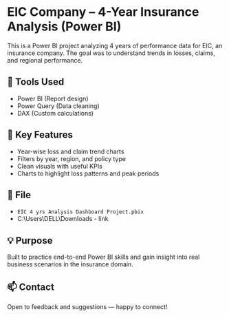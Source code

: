 # EIC Company – 4-Year Insurance Analysis (Power BI)

This is a Power BI project analyzing 4 years of performance data for EIC, an insurance company. The goal was to understand trends in losses, claims, and regional performance.

## 🔧 Tools Used
- Power BI (Report design)
- Power Query (Data cleaning)
- DAX (Custom calculations)

## 📌 Key Features
- Year-wise loss and claim trend charts
- Filters by year, region, and policy type
- Clean visuals with useful KPIs
- Charts to highlight loss patterns and peak periods

## 📁 File
- `EIC 4 yrs Analysis Dashboard Project.pbix`
- C:\Users\DELL\Downloads - link

## 💡 Purpose
Built to practice end-to-end Power BI skills and gain insight into real business scenarios in the insurance domain.

## 📫 Contact
Open to feedback and suggestions — happy to connect!
